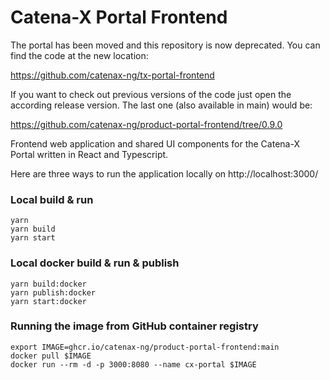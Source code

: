 # Catena-X Portal Frontend

The portal has been moved and this repository is now deprecated.
You can find the code at the new location:

https://github.com/catenax-ng/tx-portal-frontend

If you want to check out previous versions of the code just open the according release version.
The last one (also available in main) would be:

https://github.com/catenax-ng/product-portal-frontend/tree/0.9.0

Frontend web application and shared UI components for the Catena-X Portal written in React and Typescript.

Here are three ways to run the application locally on http://localhost:3000/

### Local build & run

    yarn
    yarn build
    yarn start


### Local docker build & run & publish

    yarn build:docker
    yarn publish:docker
    yarn start:docker


### Running the image from GitHub container registry

    export IMAGE=ghcr.io/catenax-ng/product-portal-frontend:main
    docker pull $IMAGE
    docker run --rm -d -p 3000:8080 --name cx-portal $IMAGE
